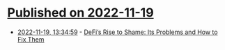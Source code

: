 # [Published on 2022-11-19](index.md)

* [2022-11-19, 13:34:59](https://news.ycombinator.com/item?id=33669888) - [DeFi’s Rise to Shame: Its Problems and How to Fix Them](https://hackernoon.com/defis-rise-to-shame-its-problems-and-how-to-fix-them)
